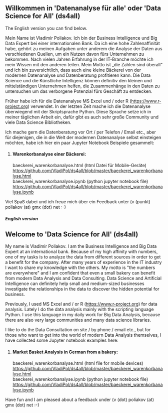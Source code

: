 ## Willkommen in 'Datenanalyse für alle' oder 'Data Science for All' (ds4all)

The English version you can find below.

Mein Name ist Vladimir Poliakov. Ich bin der Business Intelligence und Big Data Expert bei einer internationalen Bank. Da ich eine hohe Zahlenaffinität habe, gehört zu meinen Aufgaben unter anderem die Analyse der Daten aus verschiedenen Quellen, um ein Nutzen davon fürs Unternehmen zu bekommen. Nach vielen Jahren Erfahrung in der IT-Branche möchte ich mein Wissen mit den anderen teilen. Mein Motto ist „die Zahlen sind überall“ und ich bin zuversichtlich, dass auch eine kleine Bäckerei von der modernen Datenanalyse und Datenberatung profitieren kann. Die Data Science und die Künstliche Intelligenz können definitiv den kleinen und mittelständigen Unternehmen helfen, die Zusammenhänge in den Daten zu untersuchen um das verborgene Potenzial fürs Geschäft zu entdecken.

Früher habe ich für die Datenanalyse MS Excel und / oder R (https://www.r-project.org) verwendet. In der letzten Zeit mache ich die Datenanalyse überwiegend mit der Skriptsprache Python. Diese Sprache setze ich in meiner täglichen Arbeit ein, dafür gibt es auch sehr große Community und viele Data Science Bibliotheken.

Ich mache gern die Datenberatung vor Ort / per Telefon / Email etc., aber für diejenigen, die in die Welt der modernen Datenanalyse selbst einsteigen möchten, habe ich hier ein paar Jupyter Notebook Beispiele gesammelt:

1. #### Warenkorbanalyse einer Bäckerei:
   baeckerei_warenkorbanalyse.html (html Datei für Mobile-Geräte)<br>
   https://github.com/VladiPol/ds4all/blob/master/baeckerei_warenkorbanalyse.html<br>
   baeckerei_warenkorbanalyse.ipynb (python jupyter notebook file)<br>
   https://github.com/VladiPol/ds4all/blob/master/baeckerei_warenkorbanalyse.ipynb
   

Viel Spaß dabei und ich freue mich über ein Feedback unter (v (punkt) poliakov (at) gmx (dot) net :-)

##### English version

## Welcome to 'Data Science for All' (ds4all)

My name is Vladimir Poliakov. I am the Business Intelligence and Big Data Expert at an international bank. Because of my high affinity with numbers, one of my tasks is to analyze the data from different sources in order to get a benefit for the company. After many years of experience in the IT industry I want to share my knowledge with the others. My motto is "the numbers are everywhere" and I am confident that even a small bakery can benefit from modern Data Analysis and Data Consulting. Data Science and Artificial Intelligence can definitely help small and medium-sized businesses investigate the relationships in the data to discover the hidden potential for business.

Previously, I used MS Excel and / or R (https://www.r-project.org) for data analysis. Lately I do the data analysis mainly with the scripting language Python. I use this language in my daily work for Big Data Analysis, because there are also very large communities and many data science libraries.

I like to do the Data Consultation on site / by phone / email etc., but for those who want to get into the world of modern Data Analysis themselves, I have collected some Jupyter notebook examples here:

1. #### Market Basket Analysis in German from a bakery:
   baeckerei_warenkorbanalyse.html (html file for mobile devices)<br>
   https://github.com/VladiPol/ds4all/blob/master/baeckerei_warenkorbanalyse.html<br>
   baeckerei_warenkorbanalyse.ipynb (python jupyter notebook file)<br>
   https://github.com/VladiPol/ds4all/blob/master/baeckerei_warenkorbanalyse.ipynb
   
Have fun and I am pleased about a feedback under (v (dot) poliakov (at) gmx (dot) net :-)
